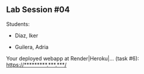 ## Lab Session #04

Students:

* Diaz, Iker

* Guilera, Adria

Your deployed webapp at Render|Heroku|... (task #6): <https://*********.***.***/>